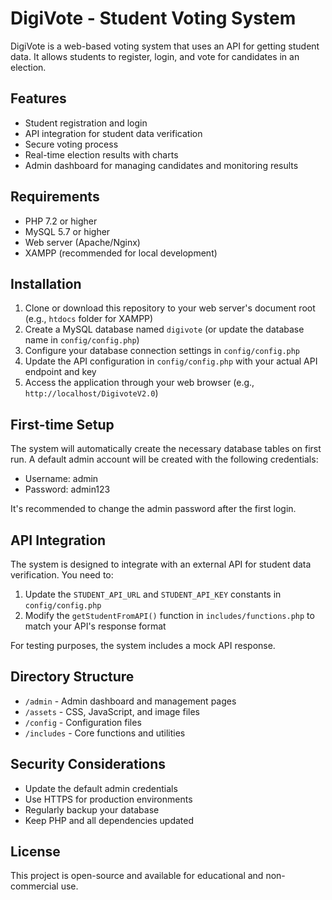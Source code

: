 # DigiVote - Student Voting System

DigiVote is a web-based voting system that uses an API for getting student data. It allows students to register, login, and vote for candidates in an election.

## Features

- Student registration and login
- API integration for student data verification
- Secure voting process
- Real-time election results with charts
- Admin dashboard for managing candidates and monitoring results

## Requirements

- PHP 7.2 or higher
- MySQL 5.7 or higher
- Web server (Apache/Nginx)
- XAMPP (recommended for local development)

## Installation

1. Clone or download this repository to your web server's document root (e.g., `htdocs` folder for XAMPP)
2. Create a MySQL database named `digivote` (or update the database name in `config/config.php`)
3. Configure your database connection settings in `config/config.php`
4. Update the API configuration in `config/config.php` with your actual API endpoint and key
5. Access the application through your web browser (e.g., `http://localhost/DigivoteV2.0`)

## First-time Setup

The system will automatically create the necessary database tables on first run. A default admin account will be created with the following credentials:

- Username: admin
- Password: admin123

It's recommended to change the admin password after the first login.

## API Integration

The system is designed to integrate with an external API for student data verification. You need to:

1. Update the `STUDENT_API_URL` and `STUDENT_API_KEY` constants in `config/config.php`
2. Modify the `getStudentFromAPI()` function in `includes/functions.php` to match your API's response format

For testing purposes, the system includes a mock API response.

## Directory Structure

- `/admin` - Admin dashboard and management pages
- `/assets` - CSS, JavaScript, and image files
- `/config` - Configuration files
- `/includes` - Core functions and utilities

## Security Considerations

- Update the default admin credentials
- Use HTTPS for production environments
- Regularly backup your database
- Keep PHP and all dependencies updated

## License

This project is open-source and available for educational and non-commercial use.
